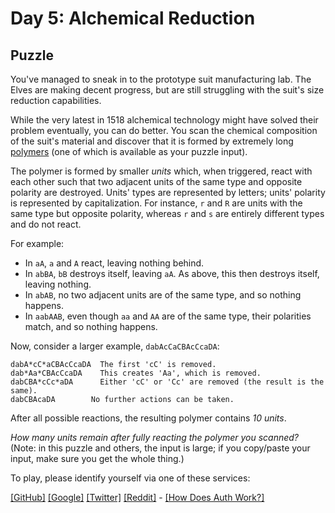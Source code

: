 # Day 5: Alchemical Reduction

## Puzzle

You've managed to sneak in to the prototype suit manufacturing lab. The Elves are making decent progress, but are still struggling with the suit's size reduction capabilities.


While the very latest in 1518 alchemical technology might have solved their problem eventually, you can do better. You scan the chemical composition of the suit's material and discover that it is formed by extremely long [polymers](https://en.wikipedia.org/wiki/Polymer) (one of which is available as your puzzle input).


The polymer is formed by smaller *units* which, when triggered, react with each other such that two adjacent units of the same type and opposite polarity are destroyed. Units' types are represented by letters; units' polarity is represented by capitalization. For instance, `r` and `R` are units with the same type but opposite polarity, whereas `r` and `s` are entirely different types and do not react.


For example:


* In `aA`, `a` and `A` react, leaving nothing behind.
* In `abBA`, `bB` destroys itself, leaving `aA`. As above, this then destroys itself, leaving nothing.
* In `abAB`, no two adjacent units are of the same type, and so nothing happens.
* In `aabAAB`, even though `aa` and `AA` are of the same type, their polarities match, and so nothing happens.


Now, consider a larger example, `dabAcCaCBAcCcaDA`:



```
dabA*cC*aCBAcCcaDA  The first 'cC' is removed.
dab*Aa*CBAcCcaDA    This creates 'Aa', which is removed.
dabCBA*cCc*aDA      Either 'cC' or 'Cc' are removed (the result is the same).
dabCBAcaDA        No further actions can be taken.

```

After all possible reactions, the resulting polymer contains *10 units*.


*How many units remain after fully reacting the polymer you scanned?* (Note: in this puzzle and others, the input is large; if you copy/paste your input, make sure you get the whole thing.)



To play, please identify yourself via one of these services:


[[GitHub]](/auth/github) [[Google]](/auth/google) [[Twitter]](/auth/twitter) [[Reddit]](/auth/reddit) - [[How Does Auth Work?]](/about#faq_auth)
